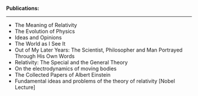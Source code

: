 </br>
<p><strong> Publications: </strong></p>
<hr>
<ul>


 <li><a target="_blank" href="https://github.com/manjunath5496/The-Collected-Papers-of-Albert-Einstein/blob/master/tst(5).pdf" style="text-decoration:none;">The Meaning of Relativity</a></li>
                            
 <li><a target="_blank" href="https://github.com/manjunath5496/The-Collected-Papers-of-Albert-Einstein/blob/master/tst(6).pdf" style="text-decoration:none;">The Evolution of Physics</a></li>

<li><a target="_blank" href="https://github.com/manjunath5496/The-Collected-Papers-of-Albert-Einstein/blob/master/tst(7).pdf" style="text-decoration:none;">Ideas and Opinions</a></li>
 <li><a target="_blank" href="https://github.com/manjunath5496/The-Collected-Papers-of-Albert-Einstein/blob/master/tst(8).pdf" style="text-decoration:none;">The World as I See It </a></li>                              

 <li><a target="_blank" href="https://github.com/manjunath5496/The-Collected-Papers-of-Albert-Einstein/blob/master/tst(9).pdf" style="text-decoration:none;">Out of My Later Years: The Scientist, Philosopher and Man Portrayed Through His Own Words</a></li>
                            
 <li><a target="_blank" href="https://github.com/manjunath5496/The-Collected-Papers-of-Albert-Einstein/blob/master/tst(10).pdf" style="text-decoration:none;">Relativity: The Special and the General Theory</a></li>

<li><a target="_blank" href="https://github.com/manjunath5496/The-Collected-Papers-of-Albert-Einstein/blob/master/tst(11).pdf" style="text-decoration:none;">On the electrodynamics of moving bodies</a></li>
 <li><a target="_blank" href="https://github.com/manjunath5496/The-Collected-Papers-of-Albert-Einstein/blob/master/tst(12).pdf" style="text-decoration:none;">The Collected Papers of Albert Einstein</a></li>                              

 <li><a target="_blank" href="https://github.com/manjunath5496/The-Collected-Papers-of-Albert-Einstein/blob/master/tst(212).pdf" style="text-decoration:none;">Fundamental ideas and problems of the theory of relativity [Nobel Lecture]</a></li>   


</ul>

</br>
